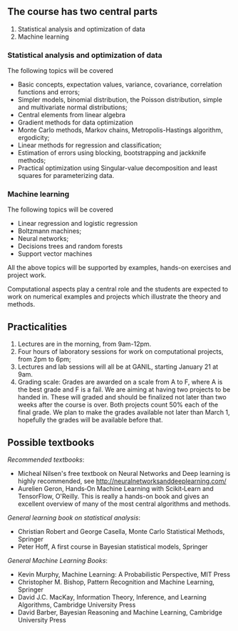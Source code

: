 ## The course has two central parts

1. Statistical analysis and optimization of data
2. Machine learning

### Statistical analysis and optimization of data

The following topics will be covered
- Basic concepts, expectation values, variance, covariance, correlation functions and errors;
- Simpler models, binomial distribution, the Poisson distribution, simple and multivariate normal distributions;
- Central elements from linear algebra
- Gradient methods for data optimization
- Monte Carlo methods, Markov chains, Metropolis-Hastings algorithm, ergodicity;
- Linear methods for regression and classification;
- Estimation of errors using blocking, bootstrapping and jackknife methods;
- Practical optimization using Singular-value decomposition and least squares for parameterizing data.


### Machine learning

The following topics will be covered
- Linear regression and logistic regression
- Boltzmann machines;
- Neural networks;
- Decisions trees and random forests
- Support vector machines

All the above topics will be supported by examples, hands-on exercises and project work.

Computational aspects play a central role and the students are
expected to work on numerical examples and projects which illustrate
the theory and methods. 



## Practicalities

1. Lectures are in the morning, from 9am-12pm.
2. Four hours of laboratory sessions for work on computational projects, from 2pm to 6pm;
3. Lectures and lab sessions will all be at GANIL, starting January 21 at 9am. 
4. Grading scale: Grades are awarded on a scale from A to F, where A is the best grade and F is a fail. We are aiming at having two projects to be handed in. These will graded and should be finalized not later than two weeks after the course is over. Both projects count 50% each of the final grade. We plan to make the grades available not later than March 1, hopefully the grades will be available before that.


## Possible textbooks

_Recommended textbooks_:
- Micheal Nilsen's free textbook on Neural Networks and Deep learning is highly recommended, see http://neuralnetworksanddeeplearning.com/
- Aurelien Geron, Hands‑On Machine Learning with Scikit‑Learn and TensorFlow, O'Reilly. This is really a hands-on book and gives an excellent overview of many of the most central algorithms and methods. 

_General learning book on statistical analysis_:
- Christian Robert and George Casella, Monte Carlo Statistical Methods, Springer
- Peter Hoff, A first course in Bayesian statistical models, Springer

_General Machine Learning Books_:
- Kevin Murphy, Machine Learning: A Probabilistic Perspective, MIT Press
- Christopher M. Bishop, Pattern Recognition and Machine Learning, Springer
- David J.C. MacKay, Information Theory, Inference, and Learning Algorithms, Cambridge University Press
- David Barber, Bayesian Reasoning and Machine Learning, Cambridge University Press 





